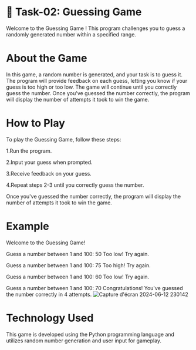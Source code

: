 # 📝 Task-02: Guessing Game

Welcome to the Guessing Game ! This program challenges you to guess a randomly generated number within a specified range.

# About the Game

In this game, a random number is generated, and your task is to guess it. The program will provide feedback on each guess, letting you know if your guess is too high or too low. The game will continue until you correctly guess the number. Once you've guessed the number correctly, the program will display the number of attempts it took to win the game.

# How to Play

To play the Guessing Game, follow these steps:

1.Run the program.

2.Input your guess when prompted.

3.Receive feedback on your guess.

4.Repeat steps 2-3 until you correctly guess the number.

Once you've guessed the number correctly, the program will display the number of attempts it took to win the game.


# Example
Welcome to the Guessing Game!

Guess a number between 1 and 100: 50
Too low! Try again.

Guess a number between 1 and 100: 75
Too high! Try again.

Guess a number between 1 and 100: 60
Too low! Try again.

Guess a number between 1 and 100: 70
Congratulations! You've guessed the number correctly in 4 attempts.
![Capture d'écran 2024-06-12 230142](https://github.com/ChaimaBenAchiba/Guessing_Game/assets/168870781/207c885a-200e-42e0-9d19-6e51bb5cee06)
# Technology Used

This game is developed using the Python programming language and utilizes random number generation and user input for gameplay.



